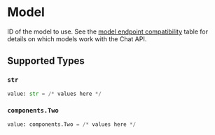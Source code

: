 # Model

ID of the model to use. See the [model endpoint compatibility](/docs/models/model-endpoint-compatibility) table for details on which models work with the Chat API.


## Supported Types

### `str`

```python
value: str = /* values here */
```

### `components.Two`

```python
value: components.Two = /* values here */
```

